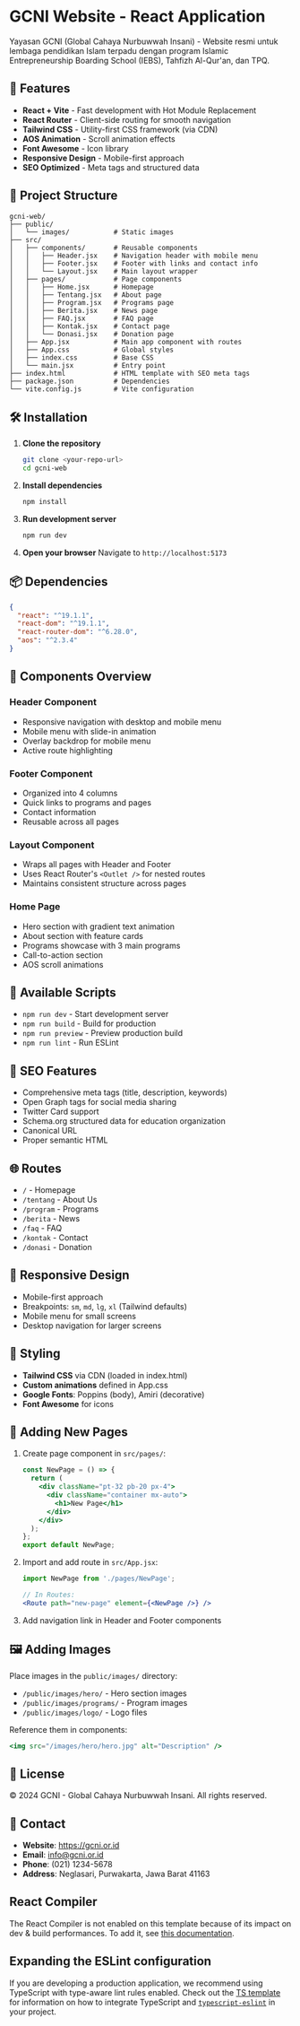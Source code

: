# GCNI Website - React Application

Yayasan GCNI (Global Cahaya Nurbuwwah Insani) - Website resmi untuk lembaga pendidikan Islam terpadu dengan program Islamic Entrepreneurship Boarding School (IEBS), Tahfizh Al-Qur'an, dan TPQ.

## 🚀 Features

- **React + Vite** - Fast development with Hot Module Replacement
- **React Router** - Client-side routing for smooth navigation
- **Tailwind CSS** - Utility-first CSS framework (via CDN)
- **AOS Animation** - Scroll animation effects
- **Font Awesome** - Icon library
- **Responsive Design** - Mobile-first approach
- **SEO Optimized** - Meta tags and structured data

## 📁 Project Structure

```
gcni-web/
├── public/
│   └── images/           # Static images
├── src/
│   ├── components/       # Reusable components
│   │   ├── Header.jsx    # Navigation header with mobile menu
│   │   ├── Footer.jsx    # Footer with links and contact info
│   │   └── Layout.jsx    # Main layout wrapper
│   ├── pages/            # Page components
│   │   ├── Home.jsx      # Homepage
│   │   ├── Tentang.jsx   # About page
│   │   ├── Program.jsx   # Programs page
│   │   ├── Berita.jsx    # News page
│   │   ├── FAQ.jsx       # FAQ page
│   │   ├── Kontak.jsx    # Contact page
│   │   └── Donasi.jsx    # Donation page
│   ├── App.jsx           # Main app component with routes
│   ├── App.css           # Global styles
│   ├── index.css         # Base CSS
│   └── main.jsx          # Entry point
├── index.html            # HTML template with SEO meta tags
├── package.json          # Dependencies
└── vite.config.js        # Vite configuration
```

## 🛠️ Installation

1. **Clone the repository**
   ```bash
   git clone <your-repo-url>
   cd gcni-web
   ```

2. **Install dependencies**
   ```bash
   npm install
   ```

3. **Run development server**
   ```bash
   npm run dev
   ```

4. **Open your browser**
   Navigate to `http://localhost:5173`

## 📦 Dependencies

```json
{
  "react": "^19.1.1",
  "react-dom": "^19.1.1",
  "react-router-dom": "^6.28.0",
  "aos": "^2.3.4"
}
```

## 🎨 Components Overview

### Header Component
- Responsive navigation with desktop and mobile menu
- Mobile menu with slide-in animation
- Overlay backdrop for mobile menu
- Active route highlighting

### Footer Component
- Organized into 4 columns
- Quick links to programs and pages
- Contact information
- Reusable across all pages

### Layout Component
- Wraps all pages with Header and Footer
- Uses React Router's `<Outlet />` for nested routes
- Maintains consistent structure across pages

### Home Page
- Hero section with gradient text animation
- About section with feature cards
- Programs showcase with 3 main programs
- Call-to-action section
- AOS scroll animations

## 📝 Available Scripts

- `npm run dev` - Start development server
- `npm run build` - Build for production
- `npm run preview` - Preview production build
- `npm run lint` - Run ESLint

## 🎯 SEO Features

- Comprehensive meta tags (title, description, keywords)
- Open Graph tags for social media sharing
- Twitter Card support
- Schema.org structured data for education organization
- Canonical URL
- Proper semantic HTML

## 🌐 Routes

- `/` - Homepage
- `/tentang` - About Us
- `/program` - Programs
- `/berita` - News
- `/faq` - FAQ
- `/kontak` - Contact
- `/donasi` - Donation

## 📱 Responsive Design

- Mobile-first approach
- Breakpoints: `sm`, `md`, `lg`, `xl` (Tailwind defaults)
- Mobile menu for small screens
- Desktop navigation for larger screens

## 🎨 Styling

- **Tailwind CSS** via CDN (loaded in index.html)
- **Custom animations** defined in App.css
- **Google Fonts**: Poppins (body), Amiri (decorative)
- **Font Awesome** for icons

## 🔄 Adding New Pages

1. Create page component in `src/pages/`:
   ```jsx
   const NewPage = () => {
     return (
       <div className="pt-32 pb-20 px-4">
         <div className="container mx-auto">
           <h1>New Page</h1>
         </div>
       </div>
     );
   };
   export default NewPage;
   ```

2. Import and add route in `src/App.jsx`:
   ```jsx
   import NewPage from './pages/NewPage';
   
   // In Routes:
   <Route path="new-page" element={<NewPage />} />
   ```

3. Add navigation link in Header and Footer components

## 🖼️ Adding Images

Place images in the `public/images/` directory:
- `/public/images/hero/` - Hero section images
- `/public/images/programs/` - Program images
- `/public/images/logo/` - Logo files

Reference them in components:
```jsx
<img src="/images/hero/hero.jpg" alt="Description" />
```

## 📄 License

© 2024 GCNI - Global Cahaya Nurbuwwah Insani. All rights reserved.

## 👥 Contact

- **Website**: https://gcni.or.id
- **Email**: info@gcni.or.id
- **Phone**: (021) 1234-5678
- **Address**: Neglasari, Purwakarta, Jawa Barat 41163


## React Compiler

The React Compiler is not enabled on this template because of its impact on dev & build performances. To add it, see [this documentation](https://react.dev/learn/react-compiler/installation).

## Expanding the ESLint configuration

If you are developing a production application, we recommend using TypeScript with type-aware lint rules enabled. Check out the [TS template](https://github.com/vitejs/vite/tree/main/packages/create-vite/template-react-ts) for information on how to integrate TypeScript and [`typescript-eslint`](https://typescript-eslint.io) in your project.
